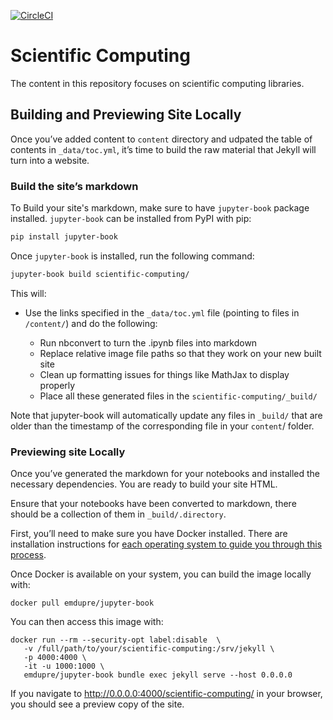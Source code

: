 
[![CircleCI](https://img.shields.io/circleci/project/github/ncar-hackathons/scientific-computing/master.svg?style=for-the-badge&logo=circleci)](https://circleci.com/gh/ncar-hackathons/scientific-computing)


# Scientific Computing

The content in this repository focuses on scientific computing libraries.




## Building and Previewing Site Locally


Once you’ve added content to `content` directory and udpated the table of contents in `_data/toc.yml`, it’s time to build the raw material that Jekyll will turn into a website. 


### Build the site’s markdown


To Build your site's markdown, make sure to have `jupyter-book` package installed. `jupyter-book` can be installed from PyPI with pip:

```bash
pip install jupyter-book
```

Once `jupyter-book` is installed, run the following command:

```bash
jupyter-book build scientific-computing/
```

This will:

- Use the links specified in the `_data/toc.yml` file (pointing to files in `/content/`) and do the following:

  - Run nbconvert to turn the .ipynb files into markdown
  - Replace relative image file paths so that they work on your new built site
  - Clean up formatting issues for things like MathJax to display properly
  - Place all these generated files in the `scientific-computing/_build/`
  
  
Note that jupyter-book will automatically update any files in `_build/` that are older than the timestamp of the corresponding file in your `content`/ folder.
  
### Previewing site Locally
  
Once you’ve generated the markdown for your notebooks and installed the necessary dependencies. You are ready to build your site HTML.

Ensure that your notebooks have been converted to markdown, there should be a collection of them in `_build/.directory`.
  
  
First, you’ll need to make sure you have Docker installed. There are installation instructions for [each operating system to guide you through this process](https://hub.docker.com/search/?type=edition&offering=community).

Once Docker is available on your system, you can build the image locally with:

```
docker pull emdupre/jupyter-book
```

You can then access this image with:

```
docker run --rm --security-opt label:disable  \
   -v /full/path/to/your/scientific-computing:/srv/jekyll \
   -p 4000:4000 \
   -it -u 1000:1000 \
   emdupre/jupyter-book bundle exec jekyll serve --host 0.0.0.0
```

If you navigate to http://0.0.0.0:4000/scientific-computing/ in your browser, you should see a preview copy of the site. 
